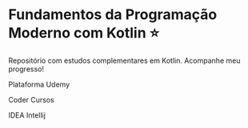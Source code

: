 # Fundamentos da Programação Moderno com Kotlin ⭐

Repositório com estudos complementares em Kotlin.
Acompanhe meu progresso!

<p>Plataforma Udemy</p>
<p>Coder Cursos</p>
<p>IDEA Intellij</p>
